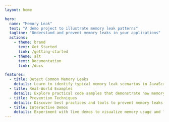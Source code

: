 ```yaml
---
layout: home

hero:
  name: "Memory Leak"
  text: "A demo project to illustrate memory leak patterns"
  tagline: "Understand and prevent memory leaks in your applications"
  actions:
    - theme: brand
      text: Get Started
      link: /getting-started
    - theme: alt
      text: Documentation
      link: /docs

features:
  - title: Detect Common Memory Leaks
    details: Learn to identify typical memory leak scenarios in JavaScript and web applications.
  - title: Real-World Examples
    details: Explore practical code samples that demonstrate how memory leaks occur and how to fix them.
  - title: Prevention Techniques
    details: Discover best practices and tools to prevent memory leaks in your projects.
  - title: Interactive Demos
    details: Experiment with live demos to visualize memory usage and leak patterns.
---
```


